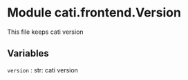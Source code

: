 Module cati.frontend.Version
============================
This file keeps cati version

Variables
---------

    
`version`
:   str: cati version
